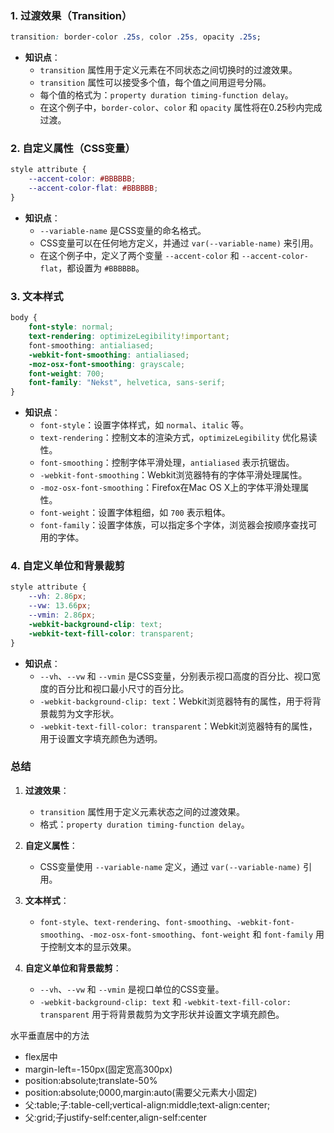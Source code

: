 ### 1. 过渡效果（Transition）
```css
transition: border-color .25s, color .25s, opacity .25s;
```
- **知识点**：
  - `transition` 属性用于定义元素在不同状态之间切换时的过渡效果。
  - `transition` 属性可以接受多个值，每个值之间用逗号分隔。
  - 每个值的格式为：`property duration timing-function delay`。
  - 在这个例子中，`border-color`、`color` 和 `opacity` 属性将在0.25秒内完成过渡。

### 2. 自定义属性（CSS变量）
```css
style attribute {
    --accent-color: #BBBBBB;
    --accent-color-flat: #BBBBBB;
}
```
- **知识点**：
  - `--variable-name` 是CSS变量的命名格式。
  - CSS变量可以在任何地方定义，并通过 `var(--variable-name)` 来引用。
  - 在这个例子中，定义了两个变量 `--accent-color` 和 `--accent-color-flat`，都设置为 `#BBBBBB`。

### 3. 文本样式
```css
body {
    font-style: normal;
    text-rendering: optimizeLegibility!important;
    font-smoothing: antialiased;
    -webkit-font-smoothing: antialiased;
    -moz-osx-font-smoothing: grayscale;
    font-weight: 700;
    font-family: "Nekst", helvetica, sans-serif;
}
```
- **知识点**：
  - `font-style`：设置字体样式，如 `normal`、`italic` 等。
  - `text-rendering`：控制文本的渲染方式，`optimizeLegibility` 优化易读性。
  - `font-smoothing`：控制字体平滑处理，`antialiased` 表示抗锯齿。
  - `-webkit-font-smoothing`：Webkit浏览器特有的字体平滑处理属性。
  - `-moz-osx-font-smoothing`：Firefox在Mac OS X上的字体平滑处理属性。
  - `font-weight`：设置字体粗细，如 `700` 表示粗体。
  - `font-family`：设置字体族，可以指定多个字体，浏览器会按顺序查找可用的字体。

### 4. 自定义单位和背景裁剪
```css
style attribute {
    --vh: 2.86px;
    --vw: 13.66px;
    --vmin: 2.86px;
    -webkit-background-clip: text;
    -webkit-text-fill-color: transparent;
}
```
- **知识点**：
  - `--vh`、`--vw` 和 `--vmin` 是CSS变量，分别表示视口高度的百分比、视口宽度的百分比和视口最小尺寸的百分比。
  - `-webkit-background-clip: text`：Webkit浏览器特有的属性，用于将背景裁剪为文字形状。
  - `-webkit-text-fill-color: transparent`：Webkit浏览器特有的属性，用于设置文字填充颜色为透明。

### 总结
1. **过渡效果**：
   - `transition` 属性用于定义元素状态之间的过渡效果。
   - 格式：`property duration timing-function delay`。

2. **自定义属性**：
   - CSS变量使用 `--variable-name` 定义，通过 `var(--variable-name)` 引用。

3. **文本样式**：
   - `font-style`、`text-rendering`、`font-smoothing`、`-webkit-font-smoothing`、`-moz-osx-font-smoothing`、`font-weight` 和 `font-family` 用于控制文本的显示效果。

4. **自定义单位和背景裁剪**：
   - `--vh`、`--vw` 和 `--vmin` 是视口单位的CSS变量。
   - `-webkit-background-clip: text` 和 `-webkit-text-fill-color: transparent` 用于将背景裁剪为文字形状并设置文字填充颜色。

水平垂直居中的方法

- flex居中
- margin-left=-150px(固定宽高300px)
- position:absolute;translate-50%
- position:absolute;0000,margin:auto(需要父元素大小固定)
- 父:table;子:table-cell;vertical-align:middle;text-align:center;
- 父:grid;子justify-self:center,align-self:center